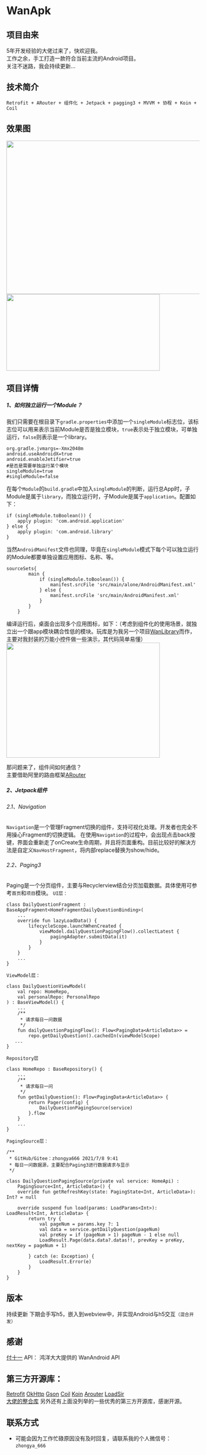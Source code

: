 # WanApk

## 项目由来
5年开发经验的大佬过来了，快欢迎我。<br>
工作之余，手工打造一款符合当前主流的Android项目。<br>
关注不迷路，我会持续更新...<br>

## 技术简介
`Retrofit + ARouter + 组件化 + Jetpack + pagging3 + MVVM + 协程 + Koin + Coil`<br>

## 效果图
<img src="https://github.com/zhongya666/WanApk/raw/master/preview/1.jpg" width="1200" height="400"/>
<img src="https://gitee.com/zhongya666/WanApk/raw/master/preview/4.png" width="400" height="200"/>

## 项目详情
##### 1、如何独立运行一个Module？
我们只需要在根目录下`gradle.properties`中添加一个`singleModule`标志位，该标志位可以用来表示当前Module是否是独立模块，`true`表示处于独立模块，可单独运行，`false`则表示是一个library。
```
org.gradle.jvmargs=-Xmx2048m
android.useAndroidX=true
android.enableJetifier=true
#是否是需要单独运行某个模块
singleModule=true
#singleModule=false
```

在每个`Module`的`build.gradle`中加入`singleModule`的判断，运行总App时，子Module是属于`library`，而独立运行时，子Module是属于`application`。配置如下：
```
if (singleModule.toBoolean()) {
    apply plugin: 'com.android.application'
} else {
    apply plugin: 'com.android.library'
}
```
当然`AndroidManifest`文件也同理，毕竟在`singleModule`模式下每个可以独立运行的Module都要单独设置应用图标、名称、<intent-filter>等。
```
sourceSets{
        main {
            if (singleModule.toBoolean()) {
                manifest.srcFile 'src/main/alone/AndroidManifest.xml'
            } else {
                manifest.srcFile 'src/main/AndroidManifest.xml'
            }
        }
    }
```
编译运行后，桌面会出现多个应用图标，如下：（考虑到组件化的使用场景，就独立出一个跟app模块耦合性低的模块。玩库是为我另一个项目[WanLibrary](https://gitee.com/zhongya666/WanLibrary.git)而作，主要对我封装的万能小控件做一些演示，其代码简单易懂）
<img src="https://github.com/zhongya666/WanApk/raw/master/preview/5.jpg" width="400" height="300"/><br>

那问题来了，组件间如何通信？<br>
主要借助阿里的路由框架[ARouter](https://github.com/alibaba/ARouter)

##### 2、Jetpack组件
###### 2.1、Navigation
`Navigation`是一个管理Fragment切换的组件，支持可视化处理。开发者也完全不用操心Fragment的切换逻辑。
在使用`Navigation`的过程中，会出现点击back按键，界面会重新走了onCreate生命周期，并且将页面重构。目前比较好的解决方法是自定义`NavHostFragment`，将内部replace替换为show/hide。

###### 2.2、Paging3
Paging是一个分页组件，主要与Recyclerview结合分页加载数据。具体使用可参考`首页`和`项目`模块。
`UI层：`
```
class DailyQuestionFragment : BaseAppFragment<HomeFragmentDailyQuestionBinding>(
    ...
    override fun lazyLoadData() {
        lifecycleScope.launchWhenCreated {
            viewModel.dailyQuestionPagingFlow().collectLatest {
                pagingAdapter.submitData(it)
            }
        }
    }
    ...
}
```
`ViewModel层：`
```
class DailyQuestionViewModel(
    val repo: HomeRepo,
    val personalRepo: PersonalRepo
) : BaseViewModel() {
    ...
    /**
     * 请求每日一问数据
     */
    fun dailyQuestionPagingFlow(): Flow<PagingData<ArticleData>> =
        repo.getDailyQuestion().cachedIn(viewModelScope)
   ...
}
```
`Repository层`
```
class HomeRepo : BaseRepository() {
    ...
    /**
     * 请求每日一问
     */
    fun getDailyQuestion(): Flow<PagingData<ArticleData>> {
        return Pager(config) {
            DailyQuestionPagingSource(service)
        }.flow
    }
    ...
}
```
`PagingSource层：`
```
/**
 * GitHub/Gitee：zhongya666 2021/7/8 9:41
 * 每日一问数据源，主要配合Paging3进行数据请求与显示
 */

class DailyQuestionPagingSource(private val service: HomeApi) :
    PagingSource<Int, ArticleData>() {
    override fun getRefreshKey(state: PagingState<Int, ArticleData>): Int? = null

    override suspend fun load(params: LoadParams<Int>): LoadResult<Int, ArticleData> {
        return try {
            val pageNum = params.key ?: 1
            val data = service.getDailyQuestion(pageNum)
            val preKey = if (pageNum > 1) pageNum - 1 else null
            LoadResult.Page(data.data?.datas!!, prevKey = preKey, nextKey = pageNum + 1)

        } catch (e: Exception) {
            LoadResult.Error(e)
        }
    }
}
```
## 版本
持续更新
下期会手写h5，嵌入到webview中，并实现Android与h5交互`（混合开发）`

## 感谢
[付十一](https://juejin.cn/post/6965464707314860040)
API： 鸿洋大大提供的 WanAndroid API

## 第三方开源库：
[Retrofit](https://github.com/square/retrofit)
[OkHttp](https://github.com/square/okhttp)
[Gson](https://github.com/google/gson)
[Coil](https://github.com/coil-kt/coil)
[Koin](https://github.com/InsertKoinIO/koin)
[Arouter](https://github.com/alibaba/ARouter)
[LoadSir](https://github.com/KingJA/LoadSir) <br>
[大佬的整合库](https://gitee.com/zhongya666/WanLibrary.git)
另外还有上面没列举的一些优秀的第三方开源库，感谢开源。

## 联系方式
 * 可能会因为工作忙碌原因没有及时回复，请联系我的个人微信号：`zhongya_666`